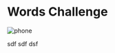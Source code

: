# Words Challenge

![phone](https://user-images.githubusercontent.com/10851249/107018593-afb9e500-67b1-11eb-8d4c-ec1a61042c38.png)

<div style="-webkit-column-count: 3; -moz-column-count: 3; column-count: 3; -webkit-column-rule: 1px dotted #e0e0e0; -moz-column-rule: 1px dotted #e0e0e0; column-rule: 1px dotted #e0e0e0;">
    <div style="display: inline-block;">
       sdf
    </div>
    <div style="display: inline-block;">
       sdf
    </div>
    <div style="display: inline-block;">
      dsf
    </div>
</div>
